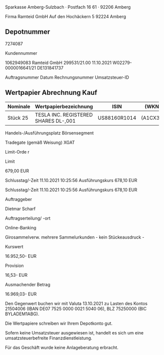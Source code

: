 <!-- image -->

Sparkasse Amberg-Sulzbach · Postfach 16 61 · 92206 Amberg

Firma Ramteid GmbH Auf den Hochäckern 5 92224 Amberg

## Depotnummer

7274087

Kundennummer

1062949083 Ramteid GmbH 299531/21.00 11.10.2021 W02279-0000016641/21 DE131841737

Auftragsnummer Datum Rechnungsnummer Umsatzsteuer-ID

## Wertpapier Abrechnung Kauf

| Nominale   | Wertpapierbezeichnung                | ISIN         | (WKN)    |
|------------|--------------------------------------|--------------|----------|
| Stück 25   | TESLA INC. REGISTERED SHARES DL-,001 | US88160R1014 | (A1CX3T) |

Handels-/Ausführungsplatz Börsensegment

Tradegate (gemäß Weisung) XGAT

Limit-Orde r

Limit

679,00 EUR

Schlusstag/-Zeit 11.10.2021 10:25:56 Ausführungskurs 678,10 EUR

Schlusstag/-Zeit 11.10.2021 10:25:56 Ausführungskurs 678,10 EUR

Auftraggeber

Dietmar Scharf

Auftragserteilung/ -ort

Online-Banking

Girosammelverw. mehrere Sammelurkunden - kein Stückeausdruck -

Kurswert

16.952,50- EUR

Provision

16,53- EUR

Ausmachender Betrag

16.969,03- EUR

Den Gegenwert buchen wir mit Valuta 13.10.2021 zu Lasten des Kontos 21504006 (IBAN DE07 7525 0000 0021 5040 06), BLZ 75250000 (BIC BYLADEM1ABG).

Die Wertpapiere schreiben wir Ihrem Depotkonto gut.

Sofern keine Umsatzsteuer ausgewiesen ist, handelt es sich um eine umsatzsteuerbefreite Finanzdienstleistung.

Für das Geschäft wurde keine Anlageberatung erbracht.